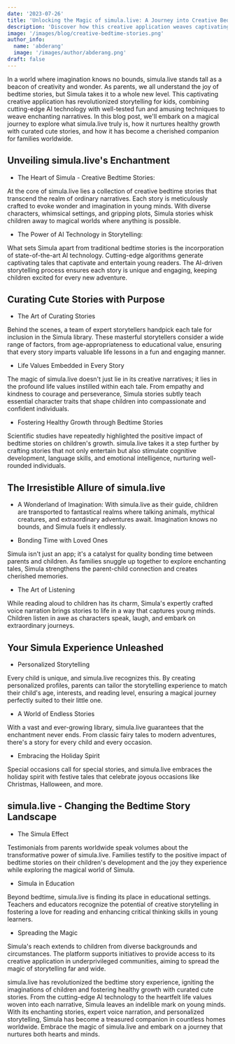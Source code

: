 ```yaml
---
date: '2023-07-26'
title: 'Unlocking the Magic of simula.live: A Journey into Creative Bedtime Stories'
description: 'Discover how this creative application weaves captivating bedtime stories using cutting-edge AI technology and curated cute tales.'
image: '/images/blog/creative-bedtime-stories.png'
author_info:
  name: 'abderang'
  image: '/images/author/abderang.png'
draft: false
---
```


In a world where imagination knows no bounds, simula.live stands tall as a beacon of creativity and wonder. As parents, we all understand the joy of bedtime stories, but Simula takes it to a whole new level. This captivating creative application has revolutionized storytelling for kids, combining cutting-edge AI technology with well-tested fun and amusing techniques to weave enchanting narratives. In this blog post, we'll embark on a magical journey to explore what simula.live truly is, how it nurtures healthy growth with curated cute stories, and how it has become a cherished companion for families worldwide.

## Unveiling simula.live's Enchantment

- The Heart of Simula - Creative Bedtime Stories:

At the core of simula.live lies a collection of creative bedtime stories that transcend the realm of ordinary narratives. Each story is meticulously crafted to evoke wonder and imagination in young minds. With diverse characters, whimsical settings, and gripping plots, Simula stories whisk children away to magical worlds where anything is possible.

- The Power of AI Technology in Storytelling:

What sets Simula apart from traditional bedtime stories is the incorporation of state-of-the-art AI technology. Cutting-edge algorithms generate captivating tales that captivate and entertain young readers. The AI-driven storytelling process ensures each story is unique and engaging, keeping children excited for every new adventure.

## Curating Cute Stories with Purpose

- The Art of Curating Stories

Behind the scenes, a team of expert storytellers handpick each tale for inclusion in the Simula library. These masterful storytellers consider a wide range of factors, from age-appropriateness to educational value, ensuring that every story imparts valuable life lessons in a fun and engaging manner.

- Life Values Embedded in Every Story

The magic of simula.live doesn't just lie in its creative narratives; it lies in the profound life values instilled within each tale. From empathy and kindness to courage and perseverance, Simula stories subtly teach essential character traits that shape children into compassionate and confident individuals.

- Fostering Healthy Growth through Bedtime Stories

Scientific studies have repeatedly highlighted the positive impact of bedtime stories on children's growth. simula.live takes it a step further by crafting stories that not only entertain but also stimulate cognitive development, language skills, and emotional intelligence, nurturing well-rounded individuals.

## The Irresistible Allure of simula.live

- A Wonderland of Imagination:
  With simula.live as their guide, children are transported to fantastical realms where talking animals, mythical creatures, and extraordinary adventures await. Imagination knows no bounds, and Simula fuels it endlessly.

- Bonding Time with Loved Ones

Simula isn't just an app; it's a catalyst for quality bonding time between parents and children. As families snuggle up together to explore enchanting tales, Simula strengthens the parent-child connection and creates cherished memories.

- The Art of Listening

While reading aloud to children has its charm, Simula's expertly crafted voice narration brings stories to life in a way that captures young minds. Children listen in awe as characters speak, laugh, and embark on extraordinary journeys.

## Your Simula Experience Unleashed

- Personalized Storytelling

Every child is unique, and simula.live recognizes this. By creating personalized profiles, parents can tailor the storytelling experience to match their child's age, interests, and reading level, ensuring a magical journey perfectly suited to their little one.

- A World of Endless Stories

With a vast and ever-growing library, simula.live guarantees that the enchantment never ends. From classic fairy tales to modern adventures, there's a story for every child and every occasion.

- Embracing the Holiday Spirit

Special occasions call for special stories, and simula.live embraces the holiday spirit with festive tales that celebrate joyous occasions like Christmas, Halloween, and more.

## simula.live - Changing the Bedtime Story Landscape

- The Simula Effect

Testimonials from parents worldwide speak volumes about the transformative power of simula.live. Families testify to the positive impact of bedtime stories on their children's development and the joy they experience while exploring the magical world of Simula.

- Simula in Education

Beyond bedtime, simula.live is finding its place in educational settings. Teachers and educators recognize the potential of creative storytelling in fostering a love for reading and enhancing critical thinking skills in young learners.

- Spreading the Magic

Simula's reach extends to children from diverse backgrounds and circumstances. The platform supports initiatives to provide access to its creative application in underprivileged communities, aiming to spread the magic of storytelling far and wide.

simula.live has revolutionized the bedtime story experience, igniting the imaginations of children and fostering healthy growth with curated cute stories. From the cutting-edge AI technology to the heartfelt life values woven into each narrative, Simula leaves an indelible mark on young minds. With its enchanting stories, expert voice narration, and personalized storytelling, Simula has become a treasured companion in countless homes worldwide. Embrace the magic of simula.live and embark on a journey that nurtures both hearts and minds.
